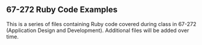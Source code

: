 ## 67-272 Ruby Code Examples ##

This is a series of files containing Ruby code covered during class in 67-272 (Application Design and Development).  Additional files will be added over time.
